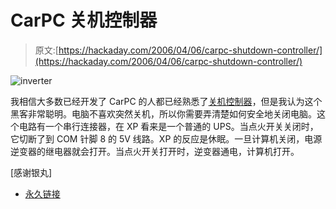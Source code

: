 # CarPC 关机控制器

> 原文:[https://hackaday.com/2006/04/06/carpc-shutdown-controller/](https://hackaday.com/2006/04/06/carpc-shutdown-controller/)

![inverter](../Images/2016eceecb131b65a2268329f743cc9b.png)

我相信大多数已经开发了 CarPC 的人都已经熟悉了[关机控制器](http://www.mp3car.com/vbulletin/showpost.php?p=383433&postcount=21)，但是我认为这个黑客非常聪明。电脑不喜欢突然关机，所以你需要弄清楚如何安全地关闭电脑。这个电路有一个串行连接器，在 XP 看来是一个普通的 UPS。当点火开关关闭时，它切断了到 COM 针脚 8 的 5V 线路。XP 的反应是休眠。一旦计算机关闭，电源逆变器的继电器就会打开。当点火开关打开时，逆变器通电，计算机打开。

[感谢银丸]

*   [永久链接](http://www.mp3car.com/vbulletin/showpost.php?p=383433&postcount=21)